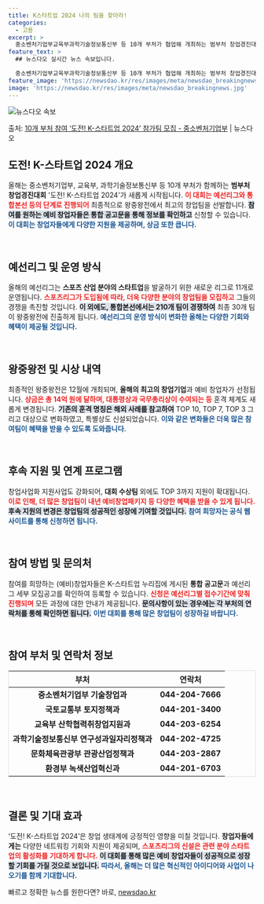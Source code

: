 ```yaml
---
title: K스타트업 2024 나의 팀을 찾아라!
categories:
  - 고용
excerpt: >
  중소벤처기업부교육부과학기술정보통신부 등 10개 부처가 협업해 개최하는 범부처 창업경진대회인 도전! K-스타트…
feature_text: >
  ## 뉴스다오 실시간 뉴스 속보입니다.

  중소벤처기업부교육부과학기술정보통신부 등 10개 부처가 협업해 개최하는 범부처 창업경진대회인 도전! K-스타트…
feature_image: 'https://newsdao.kr/res/images/meta/newsdao_breakingnews.jpg'
image: 'https://newsdao.kr/res/images/meta/newsdao_breakingnews.jpg'
---
```


![뉴스다오 속보](https://newsdao.kr/res/images/meta/newsdao_breakingnews.jpg)

<p>출처: <a href="https://newsdao.kr/3086" rel="dofollow">10개 부처 참여 ‘도전! K-스타트업 2024’ 참가팀 모집   - 중소벤처기업부</a> | 뉴스다오</p>

<h2 data-ke-size="size26">도전! K-스타트업 2024 개요</h2>
<p data-ke-size="size16">올해는 중소벤처기업부, 교육부, 과학기술정보통신부 등 10개 부처가 함께하는 <b>범부처 창업경진대회</b> '도전! K-스타트업 2024'가 새롭게 시작됩니다. <b><span style="color: #ee2323;">이 대회는 예선리그와 통합본선 등의 단계로 진행되어</span></b> 최종적으로 왕중왕전에서 최고의 창업팀을 선발합니다. <b><span style="background-color: #21538527;">참여를 원하는 예비 창업자들은 통합 공고문을 통해 정보를 확인하고</span></b> 신청할 수 있습니다. <b><span style="color: #1a5490;">이 대회는 창업자들에게 다양한 지원을 제공하며, 상금 또한 큽니다.</span></b></p>

<p data-ke-size="size16">&nbsp;</p>

<h2 data-ke-size="size26">예선리그 및 운영 방식</h2>
<p data-ke-size="size16">올해의 예선리그는 <b>스포츠 산업 분야의 스타트업</b>을 발굴하기 위한 새로운 리그로 11개로 운영됩니다. <b><span style="color: #ee2323;">스포츠리그가 도입됨에 따라, 더욱 다양한 분야의 창업팀을 모집하고</span></b> 그들의 경쟁을 촉진할 것입니다. <b><span style="background-color: #21538527;">이 외에도, 통합본선에서는 210개 팀이 경쟁하여</span></b> 최종 30개 팀이 왕중왕전에 진출하게 됩니다. <b><span style="color: #1a5490;">예선리그의 운영 방식이 변화한 올해는 다양한 기회와 혜택이 제공될 것입니다.</span></b></p>

<p data-ke-size="size16">&nbsp;</p>

<h2 data-ke-size="size26">왕중왕전 및 시상 내역</h2>
<p data-ke-size="size16">최종적인 왕중왕전은 12월에 개최되며, <b>올해의 최고의 창업기업</b>과 예비 창업자가 선정됩니다. <b><span style="color: #ee2323;">상금은 총 14억 원에 달하며, 대통령상과 국무총리상이 수여되는 등</span></b> 훈격 체계도 새롭게 변경됩니다. <b><span style="background-color: #21538527;">기존의 훈격 명칭은 해외 사례를 참고하여</span></b> TOP 10, TOP 7, TOP 3 그리고 대상으로 변화하였고, 특별상도 신설되었습니다. <b><span style="color: #1a5490;">이와 같은 변화들은 더욱 많은 참여팀이 혜택을 받을 수 있도록 도와줍니다.</span></b></p>

<p data-ke-size="size16">&nbsp;</p>

<h2 data-ke-size="size26">후속 지원 및 연계 프로그램</h2>
<p data-ke-size="size16">창업사업화 지원사업도 강화되어, <b>대회 수상팀</b> 외에도 TOP 3까지 지원이 확대됩니다. <b><span style="color: #ee2323;">이로 인해, 더 많은 창업팀이 내년 예비창업패키지 등 다양한 혜택을 받을 수 있게 됩니다.</span></b> <b><span style="background-color: #21538527;">후속 지원의 변경은 창업팀의 성공적인 성장에 기여할 것입니다.</span></b> <b><span style="color: #1a5490;">참여 희망자는 공식 웹사이트를 통해 신청하면 됩니다.</span></b></p>

<p data-ke-size="size16">&nbsp;</p>

<h2 data-ke-size="size26">참여 방법 및 문의처</h2>
<p data-ke-size="size16">참여를 희망하는 (예비)창업자들은 K-스타트업 누리집에 게시된 <b>통합 공고문</b>과 예선리그 세부 모집공고를 확인하여 등록할 수 있습니다. <b><span style="color: #ee2323;">신청은 예선리그별 접수기간에 맞춰 진행되며</span></b> 모든 과정에 대한 안내가 제공됩니다. <b><span style="background-color: #21538527;">문의사항이 있는 경우에는 각 부처의 연락처를 통해 확인하면 됩니다.</span></b> <b><span style="color: #1a5490;">이번 대회를 통해 많은 창업팀이 성장하길 바랍니다.</span></b></p>

<p data-ke-size="size16">&nbsp;</p>

<h2 data-ke-size="size26">참여 부처 및 연락처 정보</h2>
<table style="width: 100%; border: 1px solid #dddddd;">
  <thead>
    <tr>
      <th style="text-align: center;">부처</th>
      <th style="text-align: center;">연락처</th>
    </tr>
  </thead>
  <tbody>
    <tr>
      <td style="text-align: center; height: 17px;"><b>중소벤처기업부 기술창업과</b></td>
      <td style="text-align: center; height: 17px;"><b>044-204-7666</b></td>
    </tr>
    <tr>
      <td style="text-align: center; height: 17px;"><b>국토교통부 토지정책과</b></td>
      <td style="text-align: center; height: 17px;"><b>044-201-3400</b></td>
    </tr>
    <tr>
      <td style="text-align: center; height: 17px;"><b>교육부 산학협력취창업지원과</b></td>
      <td style="text-align: center; height: 17px;"><b>044-203-6254</b></td>
    </tr>
    <tr>
      <td style="text-align: center; height: 17px;"><b>과학기술정보통신부 연구성과일자리정책과</b></td>
      <td style="text-align: center; height: 17px;"><b>044-202-4725</b></td>
    </tr>
    <tr>
      <td style="text-align: center; height: 17px;"><b>문화체육관광부 관광산업정책과</b></td>
      <td style="text-align: center; height: 17px;"><b>044-203-2867</b></td>
    </tr>
    <tr>
      <td style="text-align: center; height: 17px;"><b>환경부 녹색산업혁신과</b></td>
      <td style="text-align: center; height: 17px;"><b>044-201-6703</b></td>
    </tr>
  </tbody>
</table>

<p data-ke-size="size16">&nbsp;</p>

<h2 data-ke-size="size26">결론 및 기대 효과</h2>
<p data-ke-size="size16">‘도전! K-스타트업 2024’은 창업 생태계에 긍정적인 영향을 미칠 것입니다. <b>창업자들에게는</b> 다양한 네트워킹 기회와 지원이 제공되며, <b><span style="color: #ee2323;">스포츠리그의 신설은 관련 분야 스타트업의 활성화를 기대하게 합니다.</span></b> <b><span style="background-color: #21538527;">이 대회를 통해 많은 예비 창업자들이 성공적으로 성장할 기회를 가질 것으로 보입니다.</span></b> <b><span style="color: #1a5490;">따라서, 올해는 더 많은 혁신적인 아이디어와 사업이 나오기를 함께 기대합니다.</span></b></p> 

빠르고 정확한 뉴스를 원한다면? 바로, <a href="https://newsdao.kr" rel="dofollow">newsdao.kr</a>


